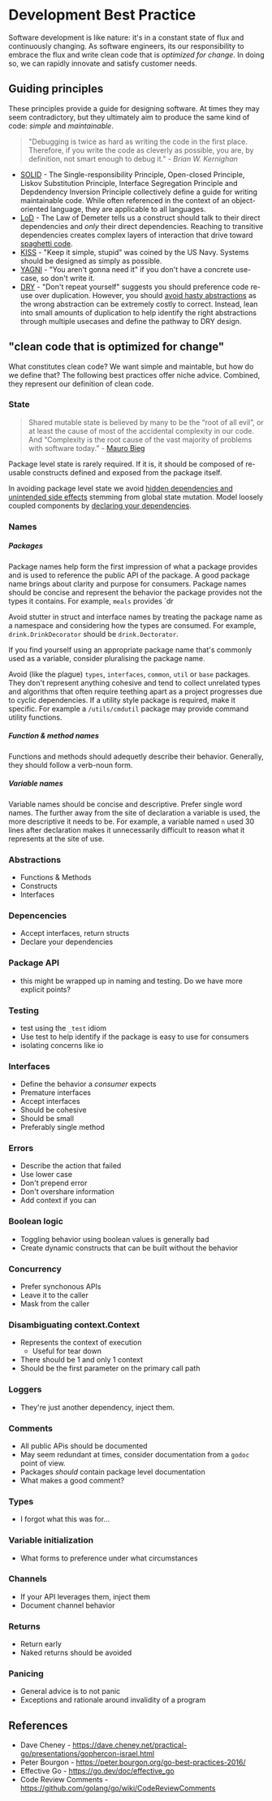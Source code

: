 # Development Best Practice

Software development is like nature: it's in a constant state of flux and continuously changing. As software engineers, its our responsibility to embrace the flux and write clean code that is _optimized for change_. In doing so, we can rapidly innovate and satisfy customer needs.

## Guiding principles

These principles provide a guide for designing software. At times they may seem contradictory, but they ultimately aim to produce the same kind of code: _simple_ and _maintainable_.

> "Debugging is twice as hard as writing the code in the first place. Therefore, if you write the code as cleverly as possible, you are, by definition, not smart enough to debug it." - _Brian W. Kernighan_

- [SOLID](https://www.digitalocean.com/community/conceptual_articles/s-o-l-i-d-the-first-five-principles-of-object-oriented-design#single-responsibility-principle) - The Single-responsibility Principle, Open-closed Principle, Liskov Substitution Principle, Interface Segregation Principle and Depdendency Inversion Principle collectively define a guide for writing maintainable code. While often referenced in the context of an object-oriented language, they are applicable to all languages.
- [LoD](https://en.wikipedia.org/wiki/Law_of_Demeter) - The Law of Demeter tells us a construct should talk to their direct dependencies and _only_ their direct dependencies. Reaching to transitive dependencies creates complex layers of interaction that drive toward [spaghetti code](https://en.wikipedia.org/wiki/Spaghetti_code).
- [KISS](https://people.apache.org/~fhanik/kiss.html) - "Keep it simple, stupid" was coined by the US Navy. Systems should be designed as simply as possible.
- [YAGNI](https://martinfowler.com/bliki/Yagni.html) - "You aren't gonna need it" if you don't have a concrete use-case, so don't write it.
- [DRY](https://en.wikipedia.org/wiki/Don%27t_repeat_yourself) - "Don't repeat yourself" suggests you should preference code re-use over duplication. However, you should [avoid hasty abstractions](https://sandimetz.com/blog/2016/1/20/the-wrong-abstraction) as the wrong abstraction can be extremely costly to correct. Instead, lean into small amounts of duplication to help identify the right abstractions through multiple usecases and define the pathway to DRY design.

## "clean code that is optimized for change"

What constitutes clean code? We want simple and maintable, but how do we define that? The following best practices offer niche advice. Combined, they represent our definition of clean code.

### State

> Shared mutable state is believed by many to be the “root of all evil”, or at least the cause of most of the accidental complexity in our code. And “Complexity is the root cause of the vast majority of problems with software today.” - [Mauro Bieg](https://mb21.github.io/blog/2021/01/23/pure-functional-programming-and-shared-mutable-state.html#the-root-of-all-evil)

Package level state is rarely required. If it is, it should be composed of re-usable constructs defined and exposed from the package itself.

In avoiding package level state we avoid [hidden dependencies and unintended side effects](https://dave.cheney.net/practical-go/presentations/gophercon-israel.html#_avoid_package_level_state) stemming from global state mutation. Model loosely coupled components by [declaring your dependencies](#dependencies).

### Names

##### Packages

Package names help form the first impression of what a package provides and is used to reference the public API of the package. A good package name brings about clarity and purpose for consumers. Package names should be concise and represent the behavior the package provides not the types it contains. For example, `meals` provides `dr

Avoid stutter in struct and interface names by treating the package name as a namespace and considering how the types are consumed. For example, `drink.DrinkDecorator` should be `drink.Dectorator`.

If you find yourself using an appropriate package name that's commonly used as a variable, consider pluralising the package name.

Avoid (like the plague) `types`, `interfaces`, `common`, `util` or `base` packages. They don't represent anything cohesive and tend to collect unrelated types and algorithms that often require teething apart as a project progresses due to cyclic dependencies. If a utility style package is required, make it specific. For example a `/utils/cmdutil` package may provide command utility functions.

##### Function & method names

Functions and methods should adequetly describe their behavior. Generally, they should follow a verb-noun form.

##### Variable names

Variable names should be concise and descriptive. Prefer single word names. The further away from the site of declaration a variable is used, the more descriptive it needs to be. For example, a variable named `n` used 30 lines after declaration makes it unnecessarily difficult to reason what it represents at the site of use.

### Abstractions

- Functions & Methods
- Constructs
- Interfaces

### <a nane="dependencies"></a> Depencencies

- Accept interfaces, return structs
- Declare your dependencies

### Package API

- this might be wrapped up in naming and testing. Do we have more explicit points?

### Testing

- test using the `_test` idiom
- Use test to help identify if the package is easy to use for consumers
- isolating concerns like io

### Interfaces

- Define the behavior a _consumer_ expects
- Premature interfaces
- Accept interfaces
- Should be cohesive
- Should be small
- Preferably single method

### Errors

- Describe the action that failed
- Use lower case
- Don't prepend error
- Don't overshare information 
- Add context if you can

### Boolean logic

- Toggling behavior using boolean values is generally bad
- Create dynamic constructs that can be built without the behavior

### Concurrency

- Prefer synchonous APIs
- Leave it to the caller
- Mask from the caller

### Disambiguating context.Context

- Represents the context of execution
    - Useful for tear down
- There should be 1 and only 1 context
- Should be the first parameter on the primary call path

### Loggers

- They're just another dependency, inject them.

###  Comments

- All public APis should be documented
- May seem redundant at times, consider documentation from a `godoc` point of view.
- Packages _should_ contain package level documentation
- What makes a good comment?

### Types

- I forgot what this was for...

### Variable initialization

- What forms to preference under what circumstances

### Channels

- If your API leverages them, inject them
- Document channel behavior

### Returns

- Return early
- Naked returns should be avoided

### Panicing

- General advice is to not panic
- Exceptions and rationale around invalidity of a program


## References

- Dave Cheney - https://dave.cheney.net/practical-go/presentations/gophercon-israel.html
- Peter Bourgon - https://peter.bourgon.org/go-best-practices-2016/
- Effective Go - https://go.dev/doc/effective_go
- Code Review Comments - https://github.com/golang/go/wiki/CodeReviewComments